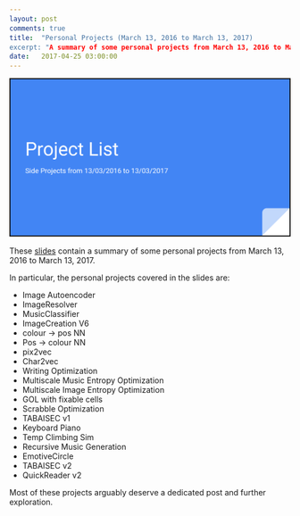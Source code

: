 ```yaml
---
layout: post
comments: true
title:  "Personal Projects (March 13, 2016 to March 13, 2017)
excerpt: "A summary of some personal projects from March 13, 2016 to March 13, 2017"
date:   2017-04-25 03:00:00
---
```


<a href="https://docs.google.com/presentation/d/1C1vVwUb6KUWOYBL4clj3Uc9qyVNdlSfBSJRZi1JJmzc/edit?usp=sharing" target="_blank"><img src="https://raw.githubusercontent.com/tannerbohn/tannerbohn.github.io/master/assets/year_review_23.png" alt="SLIDES" width="500" height="280" border="2" /></a>

These [slides](https://docs.google.com/presentation/d/1C1vVwUb6KUWOYBL4clj3Uc9qyVNdlSfBSJRZi1JJmzc/edit?usp=sharing) contain a summary of some personal projects from March 13, 2016 to March 13, 2017.

In particular, the personal projects covered in the slides are:

+ Image Autoencoder
+ ImageResolver
+ MusicClassifier
+ ImageCreation V6
+ colour -> pos NN
+ Pos -> colour NN
+ pix2vec
+ Char2vec
+ Writing Optimization
+ Multiscale Music Entropy Optimization
+ Multiscale Image Entropy Optimization
+ GOL with fixable cells
+ Scrabble Optimization
+ TABAISEC v1
+ Keyboard Piano
+ Temp Climbing Sim
+ Recursive Music Generation
+ EmotiveCircle
+ TABAISEC v2
+ QuickReader v2


Most of these projects arguably deserve a dedicated post and further exploration.